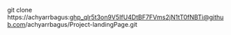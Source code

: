 git clone https://achyarrbagus: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@github.com/achyarrbagus/Project-landingPage.git

